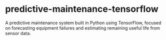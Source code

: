 # predictive-maintenance-tensorflow
A predictive maintenance system built in Python using TensorFlow, focused on forecasting equipment failures and estimating remaining useful life from sensor data.
